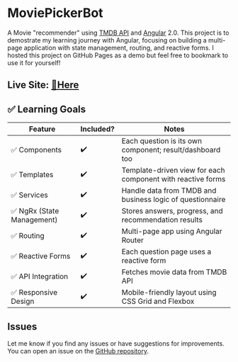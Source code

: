 # MoviePickerBot 
A Movie "recommender" using [TMDB API](https://www.themoviedb.org/) and [Angular](https://angular.dev/) 2.0. This project is to demostrate my learning journey with Angular, focusing on building a multi-page application with state management, routing, and reactive forms. I hosted this project on GitHub Pages as a demo but feel free to bookmark to use it for yourself!

## Live Site: [🔗Here](https://danhchampion.github.io/MoviePickerBot/)

## ✅ Learning Goals

| Feature                   | Included? | Notes                                                             |
| ------------------------- | --------- | ----------------------------------------------------------------- |
| ✅ Components              | ✔️        | Each question is its own component; result/dashboard too          |
| ✅ Templates               | ✔️        | Template-driven view for each component with reactive forms       |
| ✅ Services                | ✔️        | Handle data from TMDB and business logic of questionnaire         |
| ✅ NgRx (State Management) | ✔️        | Stores answers, progress, and recommendation results              |
| ✅ Routing                 | ✔️        | Multi-page app using Angular Router                               |
| ✅ Reactive Forms          | ✔️        | Each question page uses a reactive form                           |
| ✅ API Integration         | ✔️        | Fetches movie data from TMDB API                                 |
| ✅ Responsive Design       | ✔️        | Mobile-friendly layout using CSS Grid and Flexbox

## Issues

Let me know if you find any issues or have suggestions for improvements. You can open an issue on the [GitHub repository](https://github.com/DanHChampion/MoviePickerBot/issues).

